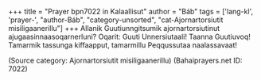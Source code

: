 +++
title = "Prayer bpn7022 in Kalaallisut"
author = "Báb"
tags = ['lang-kl', 'prayer-', "author-Báb", "category-unsorted", "cat-Ajornartorsiutit misiligaanerillu"]
+++
Allanik Guutiunngitsumik ajornartorsiutinut ajugaasinnaasoqarnerluni? Oqarit: Guuti Unnersiutaali! Taanna Guutiuvoq! Tamarmik tassunga kiffaapput, tamarmillu Peqqussutaa naalassavaat!

(Source category: Ajornartorsiutit misiligaanerillu)
(Bahaiprayers.net ID: 7022)
